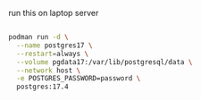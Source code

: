 run this on laptop server 

```bash

podman run -d \
  --name postgres17 \
  --restart=always \
  --volume pgdata17:/var/lib/postgresql/data \
  --network host \
  -e POSTGRES_PASSWORD=password \
  postgres:17.4
```


